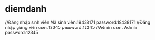 # diemdanh
//Đăng nhập sinh viên
Mã sinh viên:19438171
password:19438171
//Đăng nhập giảng viên
user:12345
password:12345
//Admin
user: Admin
password:12345
